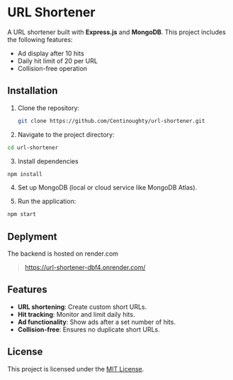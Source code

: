 # URL Shortener

A URL shortener built with **Express.js** and **MongoDB**. This project includes the following features:

- Ad display after 10 hits
- Daily hit limit of 20 per URL
- Collision-free operation

## Installation

1. Clone the repository:

   ```bash
   git clone https://github.com/Centinoughty/url-shortener.git
   ```

2. Navigate to the project directory:

```bash
cd url-shortener
```

3. Install dependencies

```bash
npm install
```

4. Set up MongoDB (local or cloud service like MongoDB Atlas).

5. Run the application:

```bash
npm start
```

## Deplyment

The backend is hosted on render.com
> https://url-shortener-dbf4.onrender.com/

## Features

- **URL shortening**: Create custom short URLs.
- **Hit tracking**: Monitor and limit daily hits.
- **Ad functionality**: Show ads after a set number of hits.
- **Collision-free**: Ensures no duplicate short URLs.

## License

This project is licensed under the [MIT License](LICENSE).
